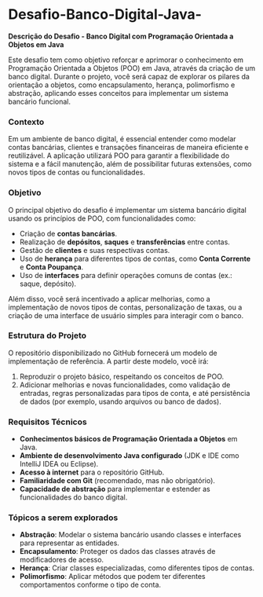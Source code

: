 # Desafio-Banco-Digital-Java-

**Descrição do Desafio - Banco Digital com Programação Orientada a Objetos em Java**

Este desafio tem como objetivo reforçar e aprimorar o conhecimento em Programação Orientada a Objetos (POO) em Java, através da criação de um banco digital. Durante o projeto, você será capaz de explorar os pilares da orientação a objetos, como encapsulamento, herança, polimorfismo e abstração, aplicando esses conceitos para implementar um sistema bancário funcional.

### **Contexto**
Em um ambiente de banco digital, é essencial entender como modelar contas bancárias, clientes e transações financeiras de maneira eficiente e reutilizável. A aplicação utilizará POO para garantir a flexibilidade do sistema e a fácil manutenção, além de possibilitar futuras extensões, como novos tipos de contas ou funcionalidades.

### **Objetivo**
O principal objetivo do desafio é implementar um sistema bancário digital usando os princípios de POO, com funcionalidades como:
- Criação de **contas bancárias**.
- Realização de **depósitos**, **saques** e **transferências** entre contas.
- Gestão de **clientes** e suas respectivas contas.
- Uso de **herança** para diferentes tipos de contas, como **Conta Corrente** e **Conta Poupança**.
- Uso de **interfaces** para definir operações comuns de contas (ex.: saque, depósito).
  
Além disso, você será incentivado a aplicar melhorias, como a implementação de novos tipos de contas, personalização de taxas, ou a criação de uma interface de usuário simples para interagir com o banco.

### **Estrutura do Projeto**
O repositório disponibilizado no GitHub fornecerá um modelo de implementação de referência. A partir deste modelo, você irá:
1. Reproduzir o projeto básico, respeitando os conceitos de POO.
2. Adicionar melhorias e novas funcionalidades, como validação de entradas, regras personalizadas para tipos de conta, e até persistência de dados (por exemplo, usando arquivos ou banco de dados).

### **Requisitos Técnicos**
- **Conhecimentos básicos de Programação Orientada a Objetos** em Java.
- **Ambiente de desenvolvimento Java configurado** (JDK e IDE como IntelliJ IDEA ou Eclipse).
- **Acesso à internet** para o repositório GitHub.
- **Familiaridade com Git** (recomendado, mas não obrigatório).
- **Capacidade de abstração** para implementar e estender as funcionalidades do banco digital.

### **Tópicos a serem explorados**
- **Abstração**: Modelar o sistema bancário usando classes e interfaces para representar as entidades.
- **Encapsulamento**: Proteger os dados das classes através de modificadores de acesso.
- **Herança**: Criar classes especializadas, como diferentes tipos de contas.
- **Polimorfismo**: Aplicar métodos que podem ter diferentes comportamentos conforme o tipo de conta.
  
